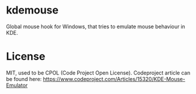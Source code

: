 # kdemouse
Global mouse hook for Windows, that tries to emulate mouse behaviour in KDE.

# License
MIT, used to be CPOL (Code Project Open License). Codeproject article can be found here: https://www.codeproject.com/Articles/15320/KDE-Mouse-Emulator
